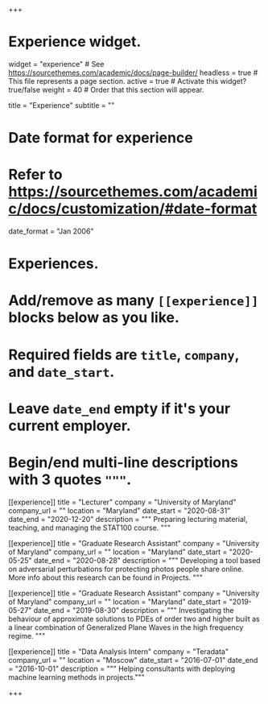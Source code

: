 +++
# Experience widget.
widget = "experience"  # See https://sourcethemes.com/academic/docs/page-builder/
headless = true  # This file represents a page section.
active = true  # Activate this widget? true/false
weight = 40  # Order that this section will appear.

title = "Experience"
subtitle = ""

# Date format for experience
#   Refer to https://sourcethemes.com/academic/docs/customization/#date-format
date_format = "Jan 2006"

# Experiences.
#   Add/remove as many `[[experience]]` blocks below as you like.
#   Required fields are `title`, `company`, and `date_start`.
#   Leave `date_end` empty if it's your current employer.
#   Begin/end multi-line descriptions with 3 quotes `"""`.

[[experience]]
  title = "Lecturer"
  company = "University of Maryland"
  company_url = ""
  location = "Maryland"
  date_start = "2020-08-31"
  date_end = "2020-12-20"
  description = """ Preparing lecturing material, teaching, and managing the STAT100 course. """


[[experience]]
  title = "Graduate Research Assistant"
  company = "University of Maryland"
  company_url = ""
  location = "Maryland"
  date_start = "2020-05-25"
  date_end = "2020-08-28"
  description = """ Developing a tool based on adversarial perturbations for protecting photos people share online. More info about this research can be found in Projects. """


[[experience]]
  title = "Graduate Research Assistant"
  company = "University of Maryland"
  company_url = ""
  location = "Maryland"
  date_start = "2019-05-27"
  date_end = "2019-08-30"
  description = """  Investigating the behaviour of approximate solutions to PDEs of order two and higher built as a linear combination of Generalized Plane Waves in the high frequency regime.  """
  

[[experience]] 
 title = "Data Analysis Intern" 
 company = "Teradata" 
 company_url = "" 
 location = "Moscow" 
 date_start = "2016-07-01" 
 date_end = "2016-10-01" 
 description = """ Helping consultants with deploying machine learning methods in projects."""

+++
